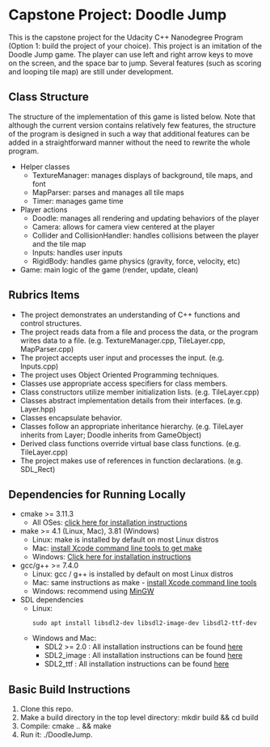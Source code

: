 # Capstone Project: Doodle Jump

This is the capstone project for the Udacity C++ Nanodegree Program (Option 1: build the project of your choice).
This project is an imitation of the Doodle Jump game. The player can use left and right arrow keys to move on the screen, and the space bar to jump. Several features (such as scoring and looping tile map) are still under development.

## Class Structure
The structure of the implementation of this game is listed below. Note that although the current version contains relatively few features, the structure of the program is designed in such a way that additional features can be added in a straightforward manner without the need to rewrite the whole program.
- Helper classes
  - TextureManager: manages displays of background, tile maps, and font
  - MapParser: parses and manages all tile maps
  - Timer: manages game time
- Player actions
  - Doodle: manages all rendering and updating behaviors of the player
  - Camera: allows for camera view centered at the player
  - Collider and CollisionHandler: handles collisions between the player and the tile map
  - Inputs: handles user inputs
  - RigidBody: handles game physics (gravity, force, velocity, etc)
- Game: main logic of the game (render, update, clean)

## Rubrics Items

- The project demonstrates an understanding of C++ functions and control structures.
- The project reads data from a file and process the data, or the program writes data to a file. (e.g. TextureManager.cpp, TileLayer.cpp, MapParser.cpp)
- The project accepts user input and processes the input. (e.g. Inputs.cpp)
- The project uses Object Oriented Programming techniques.
- Classes use appropriate access specifiers for class members.
- Class constructors utilize member initialization lists. (e.g. TileLayer.cpp)
- Classes abstract implementation details from their interfaces. (e.g. Layer.hpp)
- Classes encapsulate behavior.
- Classes follow an appropriate inheritance hierarchy. (e.g. TileLayer inherits from Layer; Doodle inherits from GameObject)
- Derived class functions override virtual base class functions. (e.g. TileLayer.cpp)
- The project makes use of references in function declarations. (e.g. SDL_Rect)

## Dependencies for Running Locally
* cmake >= 3.11.3
  * All OSes: [click here for installation instructions](https://cmake.org/install/)
* make >= 4.1 (Linux, Mac), 3.81 (Windows)
  * Linux: make is installed by default on most Linux distros
  * Mac: [install Xcode command line tools to get make](https://developer.apple.com/xcode/features/)
  * Windows: [Click here for installation instructions](http://gnuwin32.sourceforge.net/packages/make.htm)
* gcc/g++ >= 7.4.0
  * Linux: gcc / g++ is installed by default on most Linux distros
  * Mac: same instructions as make - [install Xcode command line tools](https://developer.apple.com/xcode/features/)
  * Windows: recommend using [MinGW](http://www.mingw.org/)
* SDL dependencies
  * Linux: 
    ```
    sudo apt install libsdl2-dev libsdl2-image-dev libsdl2-ttf-dev
    ```
  * Windows and Mac:
    * SDL2 >= 2.0 : All installation instructions can be found [here](https://wiki.libsdl.org/Installation)
    * SDL2_image : All installation instructions can be found [here](https://www.libsdl.org/projects/SDL_image/)
    * SDL2_ttf : All installation instructions can be found [here](https://www.libsdl.org/projects/SDL_ttf/)

## Basic Build Instructions
1. Clone this repo.
2. Make a build directory in the top level directory: mkdir build && cd build
3. Compile: cmake .. && make
4. Run it: ./DoodleJump.
